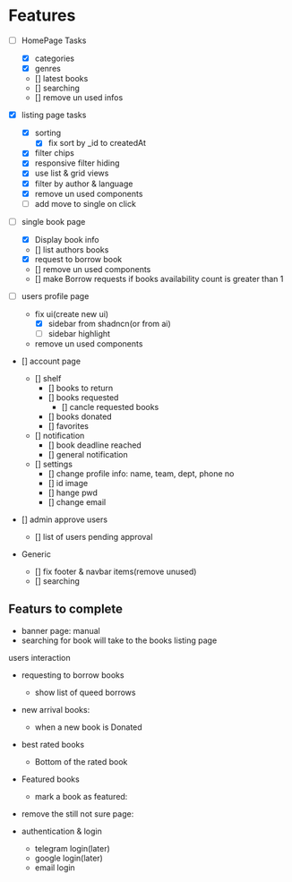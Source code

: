 # Features

- [ ] HomePage Tasks
  - [x] categories
  - [x] genres
  - [] latest books
  - [] searching
  - [] remove un used infos
- [x] listing page tasks
  
  - [x] sorting
    - [x] fix sort by _id to createdAt
  - [x] filter chips
  - [x] responsive filter hiding
  - [x] use list & grid views
  - [x] filter by author & language
  - [x] remove un used components
  - [ ] add move to single on click
- [ ] single book page
  - [x] Display book info
  - [] list authors books
  - [x] request to borrow book
  - [] remove un used components
  - [] make Borrow requests if books availability count is greater than 1
- [ ] users profile page
  - fix ui(create new ui)
    - [x] sidebar from shadncn(or from ai)
    - [ ] sidebar highlight
  - remove un used components
- [] account page
  
  - [] shelf
    - [] books to return
    - [] books requested
      - [] cancle requested books
    - [] books donated
    - [] favorites
  - [] notification
    - [] book deadline reached
    - [] general notification
  - [] settings
    - [] change profile info: name, team, dept, phone no
    - [] id image
    - [] hange pwd
    - [] change email

- [] admin approve users
  - [] list of users pending approval
- Generic
  - [] fix footer & navbar items(remove unused)
  - [] searching

## Featurs to complete

- banner page: manual
- searching for book will take to the books listing page

users interaction

- requesting to borrow books
  - show list of queed borrows

- new arrival books:
  - when a new book is Donated
- best rated books
  - Bottom of the rated book
- Featured books
  - mark a book as featured:

- remove the still not sure page:
- authentication & login
  - telegram login(later)
  - google login(later)
  - email login
